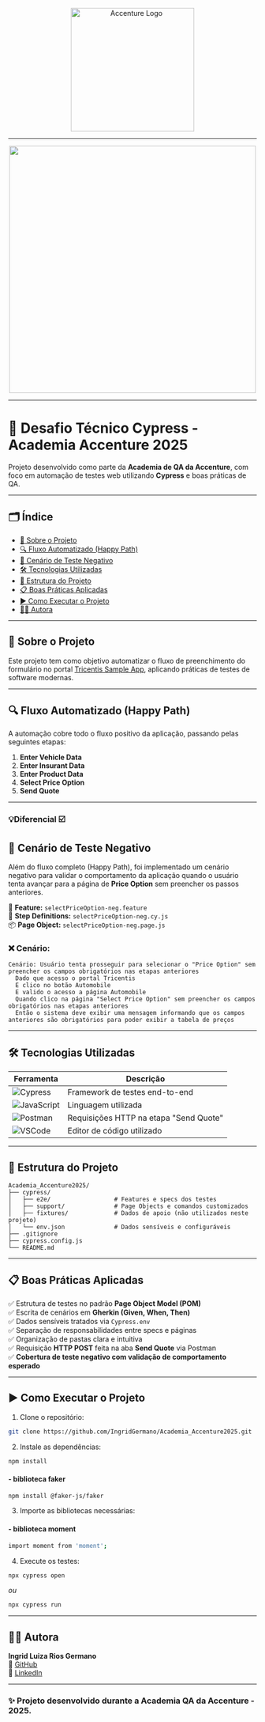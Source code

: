 <!-- Capa -->
<p align="center">
  <img src="https://s32519.pcdn.co/es/wp-content/uploads/sites/3/2020/08/accenture-logo-672x284px.png" alt="Accenture Logo" width="250"/>
</p>

---

<p align="center">
  <img
src="![Ingrid crachá com acessórios em formato de boneca](https://drive.google.com/uc?export=view&id=1Jh1tJbLqrZClql4VwaOPnXc3G87AJyjH)
alt="Ingrid crachá" width="500"/>
</p>

---

# 🚀 Desafio Técnico Cypress - Academia Accenture 2025

Projeto desenvolvido como parte da **Academia de QA da Accenture**, com foco em automação de testes web utilizando **Cypress** e boas práticas de QA.

---

## 🗂️ Índice

- [🧠 Sobre o Projeto](#-sobre-o-projeto)
- [🔍 Fluxo Automatizado (Happy Path)](#-fluxo-automatizado-happy-path)
- [🧪 Cenário de Teste Negativo](#-cenário-de-teste-negativo)
- [🛠️ Tecnologias Utilizadas](#️-tecnologias-utilizadas)
- [🧱 Estrutura do Projeto](#-estrutura-do-projeto)
- [📋 Boas Práticas Aplicadas](#-boas-práticas-aplicadas)
- [▶️ Como Executar o Projeto](#️-como-executar-o-projeto)
- [👩‍💻 Autora](#-autora)

---

## 🧠 Sobre o Projeto

Este projeto tem como objetivo automatizar o fluxo de preenchimento do formulário no portal [Tricentis Sample App](http://sampleapp.tricentis.com/101/app.php), aplicando práticas de testes de software modernas.

---

## 🔍 Fluxo Automatizado (Happy Path)

A automação cobre todo o fluxo positivo da aplicação, passando pelas seguintes etapas:

1. **Enter Vehicle Data**
2. **Enter Insurant Data**
3. **Enter Product Data**
4. **Select Price Option**
5. **Send Quote**

---
### 💡Diferencial ☑️
## 🧪 Cenário de Teste Negativo

Além do fluxo completo (Happy Path), foi implementado um cenário negativo para validar o comportamento da aplicação quando o usuário tenta avançar para a página de **Price Option** sem preencher os passos anteriores.

📄 **Feature:** `selectPriceOption-neg.feature`  
🧾 **Step Definitions:** `selectPriceOption-neg.cy.js`  
📦 **Page Object:** `selectPriceOption-neg.page.js`

### ❌ Cenário:
```
Cenário: Usuário tenta prosseguir para selecionar o "Price Option" sem preencher os campos obrigatórios nas etapas anteriores
  Dado que acesso o portal Tricentis
  E clico no botão Automobile
  E valido o acesso a página Automobile
  Quando clico na página "Select Price Option" sem preencher os campos obrigatórios nas etapas anteriores
  Então o sistema deve exibir uma mensagem informando que os campos anteriores são obrigatórios para poder exibir a tabela de preços
```

---

## 🛠️ Tecnologias Utilizadas

| Ferramenta | Descrição |
|-----------|-----------|
| ![Cypress](https://img.shields.io/badge/Cypress-17202C?style=flat&logo=cypress&logoColor=white) | Framework de testes end-to-end |
| ![JavaScript](https://img.shields.io/badge/JavaScript-F7DF1E?style=flat&logo=javascript&logoColor=black) | Linguagem utilizada |
| ![Postman](https://img.shields.io/badge/Postman-FF6C37?style=flat&logo=postman&logoColor=white) | Requisições HTTP na etapa "Send Quote" |
| ![VSCode](https://img.shields.io/badge/VSCode-007ACC?style=flat&logo=visual-studio-code&logoColor=white) | Editor de código utilizado |

---

## 🧱 Estrutura do Projeto

```
Academia_Accenture2025/
├── cypress/
│   ├── e2e/                  # Features e specs dos testes
│   ├── support/              # Page Objects e comandos customizados
│   ├── fixtures/             # Dados de apoio (não utilizados neste projeto)
│   └── env.json              # Dados sensíveis e configuráveis
├── .gitignore
├── cypress.config.js
└── README.md
```

---

## 📋 Boas Práticas Aplicadas

✅ Estrutura de testes no padrão **Page Object Model (POM)**  
✅ Escrita de cenários em **Gherkin (Given, When, Then)**  
✅ Dados sensíveis tratados via `Cypress.env`  
✅ Separação de responsabilidades entre specs e páginas  
✅ Organização de pastas clara e intuitiva  
✅ Requisição **HTTP POST** feita na aba **Send Quote** via Postman  
✅ **Cobertura de teste negativo com validação de comportamento esperado**

---

## ▶️ Como Executar o Projeto

1. Clone o repositório:
```bash
git clone https://github.com/IngridGermano/Academia_Accenture2025.git
```

2. Instale as dependências:
```bash
npm install
```

#### - biblioteca faker
```bash
npm install @faker-js/faker
```

3. Importe as bibliotecas necessárias:

#### - biblioteca moment
```bash
import moment from 'moment';
```

4. Execute os testes:
```bash
npx cypress open
```
*ou*
```bash
npx cypress run
```

---

## 👩‍💻 Autora

**Ingrid Luiza Rios Germano**  
📎 [GitHub](https://github.com/IngridGermano)  
💼 [LinkedIn](https://www.linkedin.com/in/ingridgermano)

---

### ✨ Projeto desenvolvido durante a Academia QA da Accenture - 2025.
